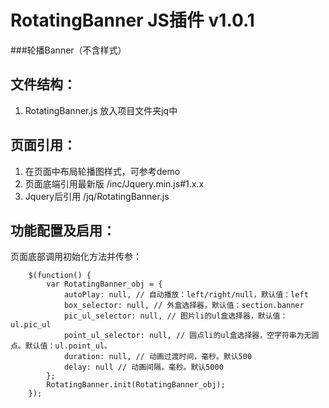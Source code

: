 # RotatingBanner JS插件 v1.0.1
###轮播Banner（不含样式）

文件结构：
-------------
1. RotatingBanner.js 放入项目文件夹jq中

页面引用：
-------------
1. 在页面中布局轮播图样式，可参考demo
2. 页面底端引用最新版 /inc/Jquery.min.js#1.x.x
3. Jquery后引用 /jq/RotatingBanner.js

功能配置及启用：
--------------
页面底部调用初始化方法并传参：

		$(function() {
        	var RotatingBanner_obj = {
        		autoPlay: null, // 自动播放：left/right/null，默认值：left
		        box_selector: null, // 外盒选择器，默认值：section.banner
		        pic_ul_selector: null, // 图片li的ul盒选择器，默认值：ul.pic_ul
		        point_ul_selector: null, // 圆点li的ul盒选择器，空字符串为无圆点。默认值：ul.point_ul。
		        duration: null, // 动画过渡时间，毫秒。默认500
		        delay: null // 动画间隔，毫秒。默认5000
        	};
	        RotatingBanner.init(RotatingBanner_obj);
	    });
